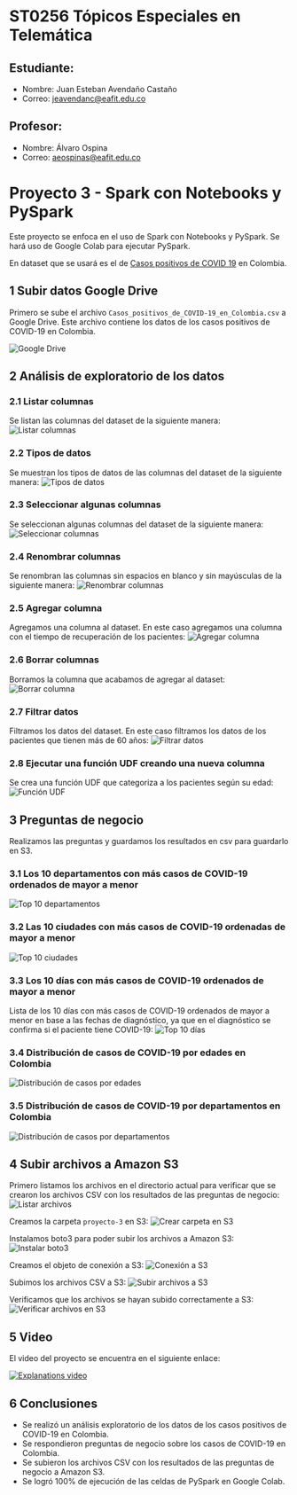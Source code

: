 # ST0256 Tópicos Especiales en Telemática

## Estudiante:
- Nombre: Juan Esteban Avendaño Castaño
- Correo: jeavendanc@eafit.edu.co

## Profesor:
- Nombre: Álvaro Ospina
- Correo: aeospinas@eafit.edu.co

# Proyecto 3 - Spark con Notebooks y PySpark
Este proyecto se enfoca en el uso de Spark con Notebooks y PySpark.
Se hará uso de Google Colab para ejecutar PySpark.

En dataset que se usará es el de [Casos positivos de COVID 19](https://www.datos.gov.co/api/views/gt2j-8ykr/rows.csv?accessType=DOWNLOAD) en Colombia.

## 1 Subir datos Google Drive
Primero se sube el archivo `Casos_positivos_de_COVID-19_en_Colombia.csv` a Google Drive. Este archivo contiene los datos de los casos positivos de COVID-19 en Colombia.

![Google Drive](images/google-drive.png)

## 2 Análisis de exploratorio de los datos
### 2.1 Listar columnas
Se listan las columnas del dataset de la siguiente manera:
![Listar columnas](images/list-columns.png)

### 2.2 Tipos de datos
Se muestran los tipos de datos de las columnas del dataset de la siguiente manera:
![Tipos de datos](images/data-types.png)

### 2.3 Seleccionar algunas columnas
Se seleccionan algunas columnas del dataset de la siguiente manera:
![Seleccionar columnas](images/select-columns.png)

### 2.4 Renombrar columnas
Se renombran las columnas sin espacios en blanco y sin mayúsculas de la siguiente
manera:
![Renombrar columnas](images/rename-columns.png)

### 2.5 Agregar columna
Agregamos una columna al dataset. En este caso agregamos una columna con el tiempo
de recuperación de los pacientes:
![Agregar columna](images/add-column.png)

### 2.6 Borrar columnas
Borramos la columna que acabamos de agregar al dataset:
![Borrar columna](images/delete-column.png)

### 2.7 Filtrar datos
Filtramos los datos del dataset. En este caso filtramos los datos de los pacientes
que tienen más de 60 años:
![Filtrar datos](images/filter-data.png)

### 2.8 Ejecutar una función UDF creando una nueva columna
Se crea una función UDF que categoriza a los pacientes según su edad:
![Función UDF](images/udf.png)

## 3 Preguntas de negocio
Realizamos las preguntas y guardamos los resultados en csv para guardarlo en S3.

### 3.1 Los 10 departamentos con más casos de COVID-19 ordenados de mayor a menor
![Top 10 departamentos](images/top-10-departments.png)

### 3.2 Las 10 ciudades con más casos de COVID-19 ordenadas de mayor a menor
![Top 10 ciudades](images/top-10-cities.png)

### 3.3 Los 10 días con más casos de COVID-19 ordenados de mayor a menor
Lista de los 10 días con más casos de COVID-19 ordenados de mayor a menor
en base a las fechas de diagnóstico, ya que en el diagnóstico se confirma
si el paciente tiene COVID-19:
![Top 10 días](images/top-10-dates.png)

### 3.4 Distribución de casos de COVID-19 por edades en Colombia
![Distribución de casos por edades](images/age-distribution.png)

### 3.5 Distribución de casos de COVID-19 por departamentos en Colombia
![Distribución de casos por departamentos](images/department-distribution.png)

## 4 Subir archivos a Amazon S3
Primero listamos los archivos en el directorio actual para verificar que se crearon los archivos CSV con los resultados de las preguntas de negocio:
![Listar archivos](images/list-csv.png)

Creamos la carpeta `proyecto-3` en S3:
![Crear carpeta en S3](images/create-folder.png)

Instalamos boto3 para poder subir los archivos a Amazon S3:
![Instalar boto3](images/boto-install.png)

Creamos el objeto de conexión a S3:
![Conexión a S3](images/s3-object.png)

Subimos los archivos CSV a S3:
![Subir archivos a S3](images/upload-csv.png)

Verificamos que los archivos se hayan subido correctamente a S3:
![Verificar archivos en S3](images/files-in-s3.png)

## 5 Video
El video del proyecto se encuentra en el siguiente enlace:

[![Explanations video](https://img.youtube.com/vi/CObutEJjC7U/maxresdefault.jpg)](https://youtu.be/CObutEJjC7U)

## 6 Conclusiones
- Se realizó un análisis exploratorio de los datos de los casos positivos de COVID-19 en Colombia.
- Se respondieron preguntas de negocio sobre los casos de COVID-19 en Colombia.
- Se subieron los archivos CSV con los resultados de las preguntas de negocio a Amazon S3.
- Se logró 100% de ejecución de las celdas de PySpark en Google Colab.
